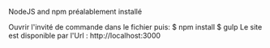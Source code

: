 
NodeJS and npm préalablement installé

Ouvrir l'invité de commande dans le fichier puis:
$ npm install
$ gulp
Le site est disponible par l'Url : http://localhost:3000
